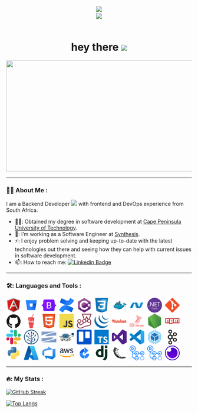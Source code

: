 <div id="header" align="center">
  <img src="https://media.giphy.com/media/M9gbBd9nbDrOTu1Mqx/giphy.gif" width="100" />
  <div id="badges">
    <a href="https://www.linkedin.com/in/jarryd-deane-719b9b151/">
      <img src="https://img.shields.io/badge/LinkedIn-blue?logo=linkedin&logoColor=white&style=for-the-badge" />
    <a/>
  </div>
  <img src="https://komarev.com/ghpvc/?username=Jarryd460&style=flat-square&color=blue" alt="" />
  <h1>
    hey there
    <img src="https://media.giphy.com/media/hvRJCLFzcasrR4ia7z/giphy.gif" width="30px"/>
  </h1>
</div>
<div align="center">
  <img src="https://media.giphy.com/media/dWesBcTLavkZuG35MI/giphy.gif" width="600" height="300" />
</div>
  
---
  
### 👨‍💻 About Me :
I am a Backend Developer <img src="https://media.giphy.com/media/WUlplcMpOCEmTGBtBW/giphy.gif" width="30"> with frontend and DevOps experience from South Africa.
- 👨‍🎓: Obtained my degree in software development at <a href="https://www.cput.ac.za/">Cape Peninsula University of Technology</a>.
- 🔭: I’m working as a Software Engineer at <a href="https://www.synthesis.co.za/">Synthesis</a>.
- ⚡: I enjoy problem solving and keeping up-to-date with the latest technologies out there and seeing how they can help with current issues in software development. 
- 📫: How to reach me: [![Linkedin Badge](https://img.shields.io/badge/-jarryd_deane-blue?style=flat&logo=Linkedin&logoColor=white)](https://www.linkedin.com/in/jarryd-deane-719b9b151)

---  
  
### 🛠️: Languages and Tools :
<div>
  <img src="https://github.com/devicons/devicon/blob/master/icons/angularjs/angularjs-original.svg" width="40" height="40" title="Anuglar" alt="Anuglar" />&nbsp;
  <img src="https://github.com/devicons/devicon/blob/master/icons/bitbucket/bitbucket-original.svg" width="40" height="40" title="Bitbucket" alt="Bitbcuket" />&nbsp;
  <img src="https://github.com/devicons/devicon/blob/master/icons/bootstrap/bootstrap-original.svg" width="40" height="40" title="Bootstrap" alt="Bootstrap" />&nbsp;
  <img src="https://github.com/devicons/devicon/blob/master/icons/confluence/confluence-original.svg" width="40" height="40" title="Confluence" alt="Confluence" />&nbsp;
  <img src="https://github.com/devicons/devicon/blob/master/icons/csharp/csharp-original.svg" width="40" height="40" title="CSharp" alt="CSharp" />&nbsp;
  <img src="https://github.com/devicons/devicon/blob/master/icons/css3/css3-original.svg" width="40" height="40" title="CSS3" alt="CSS3" />&nbsp;
  <img src="https://github.com/devicons/devicon/blob/master/icons/docker/docker-original.svg" width="40" height="40" title="Docker" alt="Docker" />&nbsp;
  <img src="https://github.com/devicons/devicon/blob/master/icons/dot-net/dot-net-original.svg" width="40" height="40" title="DotNet" alt="DotNet" />&nbsp;
  <img src="https://github.com/devicons/devicon/blob/master/icons/dotnetcore/dotnetcore-original.svg" width="40" height="40" title="DotNet Core" alt="DotNet Core" />&nbsp;
  <img src="https://github.com/devicons/devicon/blob/master/icons/git/git-original.svg" width="40" height="40" title="Git" alt="Git" />&nbsp;
  <img src="https://github.com/devicons/devicon/blob/master/icons/github/github-original.svg" width="40" height="40" title="Github" alt="Github" />&nbsp;
  <img src="https://github.com/devicons/devicon/blob/master/icons/gulp/gulp-plain.svg" width="40" height="40" title="Gulp" alt="Gulp" />&nbsp;
  <img src="https://github.com/devicons/devicon/blob/master/icons/html5/html5-original.svg" width="40" height="40" title="Html5" alt="Html5" />&nbsp;
  <img src="https://github.com/devicons/devicon/blob/master/icons/javascript/javascript-original.svg" width="40" height="40" title="Javascript" alt="Javascript" />&nbsp;
  <img src="https://github.com/devicons/devicon/blob/master/icons/jest/jest-plain.svg" width="40" height="40" title="Jest" alt="Jest" />&nbsp;
  <img src="https://github.com/devicons/devicon/blob/master/icons/jquery/jquery-original.svg" width="40" height="40" title="JQuery" alt="JQuery" />&nbsp;
  <img src="https://github.com/devicons/devicon/blob/master/icons/knockout/knockout-plain-wordmark.svg" width="40" height="40" title="Knockout" alt="Knockout" />&nbsp;
  <img src="https://github.com/devicons/devicon/blob/master/icons/microsoftsqlserver/microsoftsqlserver-plain-wordmark.svg" width="40" height="40" title="Sql Server" alt="Sql Server" />&nbsp;
  <img src="https://github.com/devicons/devicon/blob/master/icons/nodejs/nodejs-original.svg" width="40" height="40" title="NodeJs" alt="Nodejs" />&nbsp;
  <img src="https://github.com/devicons/devicon/blob/master/icons/npm/npm-original-wordmark.svg" width="40" height="40" title="Npm" alt="Npm" />&nbsp;
  <img src="https://github.com/devicons/devicon/blob/master/icons/slack/slack-original.svg" width="40" height="40" title="Slack" alt="Slack" />&nbsp;
  <img src="https://github.com/devicons/devicon/blob/master/icons/sourcetree/sourcetree-original.svg" width="40" height="40" title="SourceTree" alt="SourceTree" />&nbsp;
  <img src="https://github.com/devicons/devicon/blob/master/icons/subversion/subversion-original.svg" width="40" height="40" title="Subversion" alt="Subversion" />&nbsp;
  <img src="https://github.com/devicons/devicon/blob/master/icons/tortoisegit/tortoisegit-original.svg" width="40" height="40" title="Tortoise Git" alt="Tortoise Git" />&nbsp;
  <img src="https://github.com/devicons/devicon/blob/master/icons/trello/trello-plain.svg" width="40" height="40" title="Trello" alt="Trello" />&nbsp;
  <img src="https://github.com/devicons/devicon/blob/master/icons/typescript/typescript-original.svg" width="40" height="40" title="Typescript" alt="Typescript" />&nbsp;
  <img src="https://github.com/devicons/devicon/blob/master/icons/visualstudio/visualstudio-plain.svg" width="40" height="40" title="Visual Studio" alt="Visual Studio" />&nbsp;
  <img src="https://github.com/devicons/devicon/blob/master/icons/vscode/vscode-original.svg" width="40" height="40" title="Visual Studio Code" alt="Visual Studio Code" />&nbsp;
  <img src="https://github.com/devicons/devicon/blob/master/icons/webpack/webpack-original.svg" width="40" height="40" title="Webpack" alt="Webpack" />&nbsp;
  <img src="https://github.com/devicons/devicon/blob/master/icons/apachekafka/apachekafka-original.svg" width="40" height="40" title="Apache Kafka" alt="Apache Kafka" />&nbsp;
  <img src="https://github.com/devicons/devicon/blob/master/icons/python/python-original.svg" width="40" height="40" title="Python" alt="Python" />&nbsp;
  <img src="https://github.com/devicons/devicon/blob/master/icons/azure/azure-original.svg" width="40" height="40" title="Azure" alt="Azure" />&nbsp;
  <img src="https://github.com/devicons/devicon/blob/master/icons/azuredevops/azuredevops-original.svg" width="40" height="40" title="Azure DevOps" alt="Azure DevOps" />&nbsp;
  <img src="https://github.com/devicons/devicon/blob/master/icons/amazonwebservices/amazonwebservices-original-wordmark.svg" width="40" height="40" title="AWS" alt="AWS" />&nbsp;
  <img src="https://github.com/devicons/devicon/blob/master/icons/bamboo/bamboo-original.svg" width="40" height="40" title="Bamboo" alt="Bamboo" />&nbsp;  
  <img src="https://github.com/devicons/devicon/blob/master/icons/django/django-plain.svg" width="40" height="40" title="Django" alt="Django" />&nbsp;
  <img src="https://github.com/devicons/devicon/blob/master/icons/flask/flask-original.svg" width="40" height="40" title="Flask" alt="Flask" />&nbsp;
  <img src="https://github.com/devicons/devicon/blob/master/icons/githubactions/githubactions-original.svg" width="40" height="40" title="Github Actions" alt="Github Actions" />&nbsp;  
  <img src="https://github.com/devicons/devicon/blob/master/icons/githubactions/githubactions-original.svg" width="40" height="40" title="Github Codespaces" alt="Github Codespaces" />&nbsp;  
  <img src="https://github.com/devicons/devicon/blob/master/icons/insomnia/insomnia-original.svg" width="40" height="40" title="Insomnia" alt="Insomnia" />&nbsp;
</div>
 
---  

### 🔥: My Stats :
[![GitHub Streak](http://github-readme-streak-stats.herokuapp.com?user=Jarryd460&theme=dark&background=000000)](https://git.io/streak-stats)
  
[![Top Langs](https://github-readme-stats.vercel.app/api/top-langs/?username=Jarryd460&layout=compact&theme=vision-friendly-dark)](https://github.com/anuraghazra/github-readme-stats)
  
  
  
  
<!--
 The above has been built from https://www.sitepoint.com/github-profile-readme/

Some example links of GIFs and badges used:
- https://github.com/sitepoint-editors/sitepoint-github-profile
- https://giphy.com/
- https://giphy.com/stickers/hacktiv8-coding-codingfromhome-fromhome-M9gbBd9nbDrOTu1Mqx?utm_source=media-link&utm_medium=landing&utm_campaign=Media+Links&utm_term=
- https://shields.io/
- https://github.com/antonkomarev/github-profile-views-counter
- https://github.com/ikatyang/emoji-cheat-sheet/blob/master/README.md
- https://github.com/devicons/devicon/
- https://github.com/DenverCoder1/github-readme-streak-stats
- http://github-readme-streak-stats.herokuapp.com/demo/
- https://github.com/anuraghazra/github-readme-stats
-->

<!--
### Hi there 👋

**Jarryd460/Jarryd460** is a ✨ _special_ ✨ repository because its `README.md` (this file) appears on your GitHub profile.

Here are some ideas to get you started:

- 🔭 I’m currently working on ...
- 🌱 I’m currently learning ...
- 👯 I’m looking to collaborate on ...
- 🤔 I’m looking for help with ...
- 💬 Ask me about ...
- 📫 How to reach me: ...
- 😄 Pronouns: ...
- ⚡ Fun fact: ...
-->
